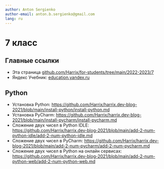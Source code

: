 ```yaml
---
author: Anton Sergienko
author-email: anton.b.sergienko@gmail.com
lang: ru
---
```


# 7 класс

## Главные ссылки

- Эта страница [github.com/Harrix/for-students/tree/main/2022-2023/7](https://github.com/Harrix/for-students/tree/main/2022-2023/7)
- Яндекс Учебник: [education.yandex.ru](https://education.yandex.ru)

## Python

- Установка Python: <https://github.com/Harrix/harrix.dev-blog-2021/blob/main/install-python/install-python.md>
- Установка PyCharm: <https://github.com/Harrix/harrix.dev-blog-2021/blob/main/install-pycharm/install-pycharm.md>
- Сложение двух чисел в Python IDLE: <https://github.com/Harrix/harrix.dev-blog-2021/blob/main/add-2-num-python-idle/add-2-num-python-idle.md>
- Сложение двух чисел в PyCharm: <https://github.com/Harrix/harrix.dev-blog-2021/blob/main/add-2-num-pycharm/add-2-num-pycharm.md>
- Сложение двух чисел в Python на онлайн сервисах: <https://github.com/Harrix/harrix.dev-blog-2021/blob/main/add-2-num-python-web/add-2-num-python-web.md>
